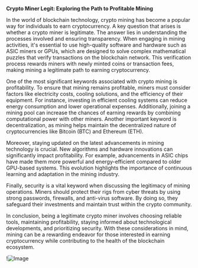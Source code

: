 **Crypto Miner Legit: Exploring the Path to Profitable Mining**

In the world of blockchain technology, crypto mining has become a popular way for individuals to earn cryptocurrency. A key question that arises is whether a crypto miner is legitimate. The answer lies in understanding the processes involved and ensuring transparency. When engaging in mining activities, it's essential to use high-quality software and hardware such as ASIC miners or GPUs, which are designed to solve complex mathematical puzzles that verify transactions on the blockchain network. This verification process rewards miners with newly minted coins or transaction fees, making mining a legitimate path to earning cryptocurrency.

One of the most significant keywords associated with crypto mining is profitability. To ensure that mining remains profitable, miners must consider factors like electricity costs, cooling solutions, and the efficiency of their equipment. For instance, investing in efficient cooling systems can reduce energy consumption and lower operational expenses. Additionally, joining a mining pool can increase the chances of earning rewards by combining computational power with other miners. Another important keyword is decentralization, as mining helps maintain the decentralized nature of cryptocurrencies like Bitcoin (BTC) and Ethereum (ETH). 

Moreover, staying updated on the latest advancements in mining technology is crucial. New algorithms and hardware innovations can significantly impact profitability. For example, advancements in ASIC chips have made them more powerful and energy-efficient compared to older GPU-based systems. This evolution highlights the importance of continuous learning and adaptation in the mining industry.

Finally, security is a vital keyword when discussing the legitimacy of mining operations. Miners should protect their rigs from cyber threats by using strong passwords, firewalls, and anti-virus software. By doing so, they safeguard their investments and maintain trust within the crypto community. 

In conclusion, being a legitimate crypto miner involves choosing reliable tools, maintaining profitability, staying informed about technological developments, and prioritizing security. With these considerations in mind, mining can be a rewarding endeavor for those interested in earning cryptocurrency while contributing to the health of the blockchain ecosystem. 

!![Image](https://github.com/user-attachments/assets/590b50a7-4459-4e76-8a31-559aed223621)
